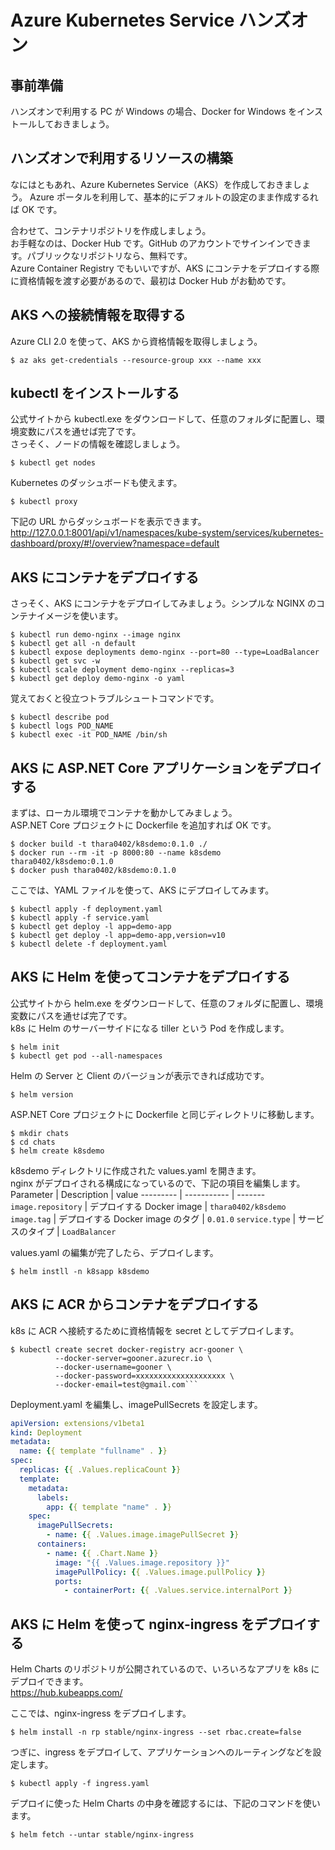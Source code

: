 # Azure Kubernetes Service ハンズオン

## 事前準備
ハンズオンで利用する PC が Windows の場合、Docker for Windows をインストールしておきましょう。

## ハンズオンで利用するリソースの構築
なにはともあれ、Azure Kubernetes Service（AKS）を作成しておきましょう。
Azure ポータルを利用して、基本的にデフォルトの設定のまま作成するれば OK です。

合わせて、コンテナリポジトリを作成しましょう。  
お手軽なのは、Docker Hub です。GitHub のアカウントでサインインできます。パブリックなリポジトリなら、無料です。  
Azure Container Registry でもいいですが、AKS にコンテナをデプロイする際に資格情報を渡す必要があるので、最初は Docker Hub がお勧めです。

## AKS への接続情報を取得する
Azure CLI 2.0 を使って、AKS から資格情報を取得しましょう。

```shell-session
$ az aks get-credentials --resource-group xxx --name xxx
```

## kubectl をインストールする

公式サイトから kubectl.exe をダウンロードして、任意のフォルダに配置し、環境変数にパスを通せば完了です。  
さっそく、ノードの情報を確認しましょう。
```shell-session
$ kubectl get nodes
```
Kubernetes のダッシュボードも使えます。
```shell-session
$ kubectl proxy
```
下記の URL からダッシュボードを表示できます。  
http://127.0.0.1:8001/api/v1/namespaces/kube-system/services/kubernetes-dashboard/proxy/#!/overview?namespace=default

## AKS にコンテナをデプロイする
さっそく、AKS にコンテナをデプロイしてみましょう。シンプルな NGINX のコンテナイメージを使います。

```shell-session
$ kubectl run demo-nginx --image nginx
$ kubectl get all -n default
$ kubectl expose deployments demo-nginx --port=80 --type=LoadBalancer
$ kubectl get svc -w
$ kubectl scale deployment demo-nginx --replicas=3
$ kubectl get deploy demo-nginx -o yaml
```

覚えておくと役立つトラブルシュートコマンドです。

```shell-session
$ kubectl describe pod
$ kubectl logs POD_NAME
$ kubectl exec -it POD_NAME /bin/sh
```

## AKS に ASP.NET Core アプリケーションをデプロイする
まずは、ローカル環境でコンテナを動かしてみましょう。  
ASP.NET Core プロジェクトに Dockerfile を追加すれば OK です。

```shell-session
$ docker build -t thara0402/k8sdemo:0.1.0 ./
$ docker run --rm -it -p 8000:80 --name k8sdemo thara0402/k8sdemo:0.1.0
$ docker push thara0402/k8sdemo:0.1.0
```

ここでは、YAML ファイルを使って、AKS にデプロイしてみます。

```shell-session
$ kubectl apply -f deployment.yaml
$ kubectl apply -f service.yaml
$ kubectl get deploy -l app=demo-app
$ kubectl get deploy -l app=demo-app,version=v10
$ kubectl delete -f deployment.yaml
```

## AKS に Helm を使ってコンテナをデプロイする
公式サイトから helm.exe をダウンロードして、任意のフォルダに配置し、環境変数にパスを通せば完了です。  
k8s に Helm のサーバーサイドになる tiller という Pod を作成します。

```shell-session
$ helm init
$ kubectl get pod --all-namespaces
```
Helm の Server と Client のバージョンが表示できれば成功です。
```shell-session
$ helm version
```

ASP.NET Core プロジェクトに Dockerfile と同じディレクトリに移動します。
```shell-session
$ mkdir chats
$ cd chats
$ helm create k8sdemo
```
k8sdemo ディレクトリに作成された values.yaml を開きます。  
nginx がデプロイされる構成になっているので、下記の項目を編集します。
Parameter | Description | value
--------- | ----------- | -------
`image.repository` | デプロイする Docker image | `thara0402/k8sdemo`
`image.tag` | デプロイする Docker image のタグ | `0.01.0`
`service.type` | サービスのタイプ | `LoadBalancer`

values.yaml の編集が完了したら、デプロイします。
```shell-session
$ helm instll -n k8sapp k8sdemo
```

## AKS に ACR からコンテナをデプロイする

k8s に ACR へ接続するために資格情報を secret としてデプロイします。

```shell-session
$ kubectl create secret docker-registry acr-gooner \
          --docker-server=gooner.azurecr.io \
          --docker-username=gooner \
          --docker-password=xxxxxxxxxxxxxxxxxxxx \
          --docker-email=test@gmail.com```
```

Deployment.yaml を編集し、imagePullSecrets を設定します。
```yaml
apiVersion: extensions/v1beta1
kind: Deployment
metadata:
  name: {{ template "fullname" . }}
spec:
  replicas: {{ .Values.replicaCount }}
  template:
    metadata:
      labels:
        app: {{ template "name" . }}
    spec:
      imagePullSecrets:
        - name: {{ .Values.image.imagePullSecret }}
      containers:
        - name: {{ .Chart.Name }}
          image: "{{ .Values.image.repository }}"
          imagePullPolicy: {{ .Values.image.pullPolicy }}
          ports:  
            - containerPort: {{ .Values.service.internalPort }}
```

## AKS に Helm を使って nginx-ingress をデプロイする

Helm Charts のリポジトリが公開されているので、いろいろなアプリを k8s にデプロイできます。  
https://hub.kubeapps.com/

ここでは、nginx-ingress をデプロイします。

```shell-session
$ helm install -n rp stable/nginx-ingress --set rbac.create=false
```

つぎに、ingress をデプロイして、アプリケーションへのルーティングなどを設定します。

```shell-session
$ kubectl apply -f ingress.yaml
```

デプロイに使った Helm Charts の中身を確認するには、下記のコマンドを使います。

```shell-session
$ helm fetch --untar stable/nginx-ingress
```


